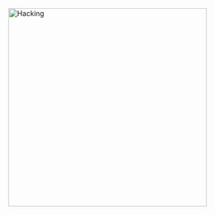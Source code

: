 

<img align="center" alt="Hacking" width="400" src="https://media.tenor.com/GfSX-u7VGM4AAAAC/coding.gif">


